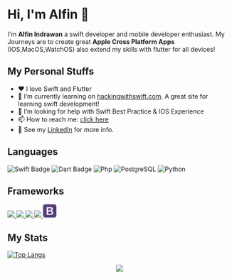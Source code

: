 # Hi, I'm Alfin  👋
 I'm **Alfin Indrawan** a swift developer and mobile developer enthusiast. My Journeys are to create great **Apple Cross Platform Apps** (IOS,MacOS,WatchOS) also extend my skills with flutter for all  devices!  
## My Personal Stuffs
* ❤️ I love Swift and Flutter
* 🔭 I’m currently learning on [hackingwithswift.com](https://www.hackingwithswift.com). A great site for learning swift development!
* 🤔 I’m looking for help with Swift Best Practice & IOS Experience
* 📫 How to reach me: [click here](mailto:alfinindrawan54@gmail.com)
* 📝 See my [LinkedIn](https://www.linkedin.com/in/alfinindrawan/) for more info.

## Languages
![Swift Badge]("https://img.shields.io/badge/-Swift-FCA121?style=for-the-badge&logo=swift")
![Dart Badge]("https://img.shields.io/badge/-Dart-3b2e5a?style=plastic&logo=dart")
![Php](https://img.shields.io/badge/-php-394989?style=plastic&logo=php)
![PostgreSQL](https://img.shields.io/badge/-SQL-336791?style=plastic&logo=postgresql&logocolor=white)
![Python](https://img.shields.io/badge/-Python-8fcfd1?style=plastic&logo=Python)

## Frameworks
<a href="https://drive.google.com/uc?export=view&id=1GDv4tod24sj0PfGFBtP2CHV-roC51XhU" > <img src="https://drive.google.com/uc?export=view&id=1GDv4tod24sj0PfGFBtP2CHV-roC51XhU" style="height: 30px"> </a> 
<a href="https://developer.apple.com/xcode/swiftui/" > <img height="30" src="https://img.icons8.com/color/48/000000/swiftui.png"> </a> 
<a href="https://laravel.com" > <img height="30" src="https://img.icons8.com/fluency/48/000000/laravel.png"> </a> 
<a href="https://flutter.com" > <img height="30" src="https://img.icons8.com/color/48/000000/flutter.png"> </a> 
<a href="https://getbootstrap.com" > <img height="30" src="https://raw.githubusercontent.com/github/explore/80688e429a7d4ef2fca1e82350fe8e3517d3494d/topics/bootstrap/bootstrap.png"> </a>

 
## My Stats
<!-- ![Alfin's GitHub stats](https://github-readme-stats.vercel.app/api?username=alfinindrawan&show_icons=true&theme=radical&count_private=true) -->
[![Top Langs](https://github-readme-stats.vercel.app/api/top-langs/?username=alfinindrawan&hide=Makefile,C,C++,Cmake&&theme=dark)](https://github.com/alfinindrawan/github-readme-stats)


<p align="center">
  <img src="https://capsule-render.vercel.app/api?type=waving&color=gradient&height=60&section=footer"/>
</p>
